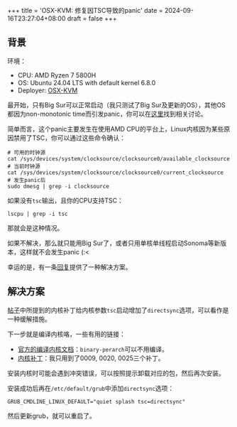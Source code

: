 +++
title = 'OSX-KVM: 修复因TSC导致的panic'
date = 2024-09-16T23:27:04+08:00
draft = false
+++

## 背景

环境：

- CPU: AMD Ryzen 7 5800H
- OS: Ubuntu 24.04 LTS with default kernel 6.8.0
- Deployer: [OSX-KVM](https://github.com/kholia/OSX-KVM)

最开始，只有Big Sur可以正常启动（我只测试了Big Sur及更新的OS），其他OS都因为non-monotonic time而引发panic，你可以在[这里](https://github.com/thenickdude/KVM-Opencore/issues/15)找到相关讨论。

简单而言，这个panic主要发生在使用AMD CPU的平台上，Linux内核因为某些原因禁用了TSC，你可以通过这些命令确认：

```shell
# 可用的时钟源
cat /sys/devices/system/clocksource/clocksource0/available_clocksource
# 当前时钟源
cat /sys/devices/system/clocksource/clocksource0/current_clocksource
# 发生panic后
sudo dmesg | grep -i clocksource
```

如果没有`tsc`输出，且你的CPU支持TSC：

```shell
lscpu | grep -i tsc
```

那就会是这种情况。

如果不解决，那么就只能用Big Sur了，或者只用单核单线程启动Sonoma等新版本，这样就不会发生panic (:<

幸运的是，有一条[回复](https://github.com/thenickdude/KVM-Opencore/issues/15#issuecomment-1604049560)提供了一种解决方案。

## 解决方案

[帖子](https://www.reddit.com/r/Amd/comments/uf0zdf/comment/i6tqak0/)中所提到的内核补丁给内核参数`tsc`启动增加了`directsync`选项，可以看作是一种缓解措施。

下一步就是编译内核咯，一些有用的链接：

- [官方的编译内核文档](https://wiki.ubuntu.com/Kernel/BuildYourOwnKernel)：`binary-perarch`可以不用编译。
- [内核补丁](https://git.uplinklabs.net/steven/ec2-packages/src/branch/master/linux-hsw)：我只用到了0009, 0020, 0025三个补丁。

安装内核时可能会遇到冲突错误，可以按照提示卸载对应的包，然后再次安装。

安装成功后再在`/etc/default/grub`中添加`directsync`选项：

```shell
GRUB_CMDLINE_LINUX_DEFAULT="quiet splash tsc=directsync"
```

然后更新grub，就可以重启了。
